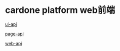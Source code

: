 # cardone platform web前端

[ui-api](ui-api/index.md)


[page-api](page-api/index.md)


[web-api](web-api/index.md)